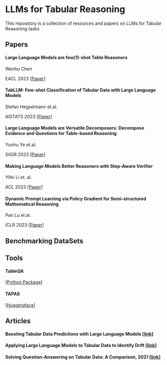 # LLMs for Tabular Reasoning

This repository is a collection of resources and papers on LLMs for Tabular Reasoning tasks


## Papers

#### Large Language Models are few(1)-shot Table Reasoners
Wenhu Chen

EACL 2023 [[Paper](https://aclanthology.org/2023.findings-eacl.83.pdf)]

#### TabLLM: Few-shot Classification of Tabular Data with Large Language Models
Stefan Hegselmann et.al. 

AISTATS 2023 [[Paper](https://proceedings.mlr.press/v206/hegselmann23a/hegselmann23a.pdf)]

#### Large Language Models are Versatile Decomposers: Decompose Evidence and Questions for Table-based Reasoning
Yunhu Ye et.al. 

SIGIR 2023 [[Paper](https://arxiv.org/pdf/2301.13808.pdf)]

#### Making Language Models Better Reasoners with Step-Aware Verifier 
Yifei Li et. al. 

ACL 2023 [[Paper](https://aclanthology.org/2023.acl-long.291.pdf)]

#### Dynamic Prompt Learning via Policy Gradient for Semi-structured Mathematical Reasoning
Pan Lu et.al. 

ICLR 2023 [[Paper](https://arxiv.org/pdf/2209.14610.pdf)]


## Benchmarking DataSets 
####
####

## Tools

#### TableQA
[[Python Package](https://pypi.org/project/tableqa/)]

#### TAPAS
[[Huggingface](https://huggingface.co/docs/transformers/model_doc/tapas)] 


## Articles 

#### Boosting Tabular Data Predictions with Large Language Models [[link](https://towardsdatascience.com/boosting-tabular-data-predictions-with-large-language-models-531337f834dc)]
#### Applying Large Language Models to Tabular Data to Identify Drift [[link](https://towardsdatascience.com/applying-large-language-models-to-tabular-data-to-identify-drift-54c9fa59255f)]
#### Solving Question-Answering on Tabular Data: A Comparison, 2021 [[link](https://blog.paperspace.com/tapas-question-answering/)]
